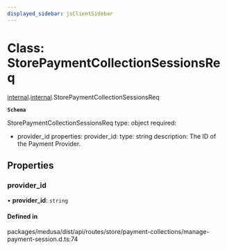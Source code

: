 ```yaml
---
displayed_sidebar: jsClientSidebar
---
```


# Class: StorePaymentCollectionSessionsReq

[internal](../modules/internal-8.md).[internal](../modules/internal-8.internal.md).StorePaymentCollectionSessionsReq

**`Schema`**

StorePaymentCollectionSessionsReq
type: object
required:
  - provider_id
properties:
  provider_id:
    type: string
    description: The ID of the Payment Provider.

## Properties

### provider\_id

• **provider\_id**: `string`

#### Defined in

packages/medusa/dist/api/routes/store/payment-collections/manage-payment-session.d.ts:74
